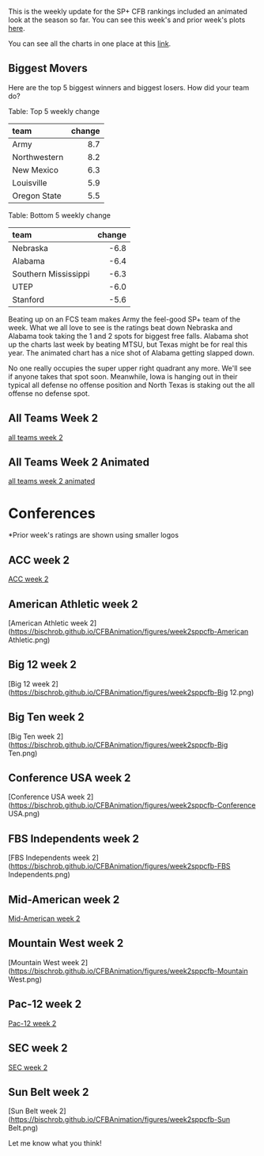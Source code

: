 This is the weekly update for the SP+ CFB rankings included an animated look at the season so far. You can see this week's and prior week's plots [here](https://www.reddit.com/r/CFB/comments/16btt72/oc_cfb_2023_weekly_offensive_and_defensive/?utm_source=share&utm_medium=web2x&context=3).

You can see all the charts in one place at this [link](https://bischrob.github.io/CFBAnimation/WeeklyPost-week2).

## Biggest Movers

Here are the top 5 biggest winners and biggest losers. How did your team do?




Table: Top 5 weekly change

|team         | change|
|:------------|------:|
|Army         |    8.7|
|Northwestern |    8.2|
|New Mexico   |    6.3|
|Louisville   |    5.9|
|Oregon State |    5.5|


Table: Bottom 5 weekly change

|team                 | change|
|:--------------------|------:|
|Nebraska             |   -6.8|
|Alabama              |   -6.4|
|Southern Mississippi |   -6.3|
|UTEP                 |   -6.0|
|Stanford             |   -5.6|

Beating up on an FCS team makes Army the feel-good SP+ team of the week. What we all love to see is the ratings beat down Nebraska and Alabama took taking the 1 and 2 spots for biggest free falls. Alabama shot up the charts last week by beating MTSU, but Texas might be for real this year. The animated chart has a nice shot of Alabama getting slapped down. 

No one really occupies the super upper right quadrant any more. We'll see if anyone takes that spot soon. Meanwhile, Iowa is hanging out in their typical all defense no offense position and North Texas is staking out the all offense no defense spot.

## All Teams Week 2

[all teams week 2](https://bischrob.github.io/CFBAnimation/figures/week2sppcfb.png)

## All Teams Week 2 Animated

[all teams week 2 animated](https://bischrob.github.io/CFBAnimation/figures/CFBEfficiency-week2.gif)

# Conferences

*Prior week's ratings are shown using smaller logos


## ACC week 2


[ACC week 2](https://bischrob.github.io/CFBAnimation/figures/week2sppcfb-ACC.png)


## American Athletic week 2


[American Athletic week 2](https://bischrob.github.io/CFBAnimation/figures/week2sppcfb-American Athletic.png)


## Big 12 week 2


[Big 12 week 2](https://bischrob.github.io/CFBAnimation/figures/week2sppcfb-Big 12.png)


## Big Ten week 2


[Big Ten week 2](https://bischrob.github.io/CFBAnimation/figures/week2sppcfb-Big Ten.png)


## Conference USA week 2


[Conference USA week 2](https://bischrob.github.io/CFBAnimation/figures/week2sppcfb-Conference USA.png)


## FBS Independents week 2


[FBS Independents week 2](https://bischrob.github.io/CFBAnimation/figures/week2sppcfb-FBS Independents.png)


## Mid-American week 2


[Mid-American week 2](https://bischrob.github.io/CFBAnimation/figures/week2sppcfb-Mid-American.png)


## Mountain West week 2


[Mountain West week 2](https://bischrob.github.io/CFBAnimation/figures/week2sppcfb-Mountain West.png)


## Pac-12 week 2


[Pac-12 week 2](https://bischrob.github.io/CFBAnimation/figures/week2sppcfb-Pac-12.png)


## SEC week 2


[SEC week 2](https://bischrob.github.io/CFBAnimation/figures/week2sppcfb-SEC.png)


## Sun Belt week 2


[Sun Belt week 2](https://bischrob.github.io/CFBAnimation/figures/week2sppcfb-Sun Belt.png)


Let me know what you think!
